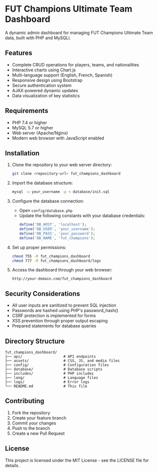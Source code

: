 # FUT Champions Ultimate Team Dashboard

A dynamic admin dashboard for managing FUT Champions Ultimate Team data, built with PHP and MySQLi.

## Features

- Complete CRUD operations for players, teams, and nationalities
- Interactive charts using Chart.js
- Multi-language support (English, French, Spanish)
- Responsive design using Bootstrap
- Secure authentication system
- AJAX-powered dynamic updates
- Data visualization of key statistics

## Requirements

- PHP 7.4 or higher
- MySQL 5.7 or higher
- Web server (Apache/Nginx)
- Modern web browser with JavaScript enabled

## Installation

1. Clone the repository to your web server directory:
   ```bash
   git clone <repository-url> fut_champions_dashboard
   ```

2. Import the database structure:
   ```bash
   mysql -u your_username -p < database/init.sql
   ```

3. Configure the database connection:
   - Open `config/database.php`
   - Update the following constants with your database credentials:
     ```php
     define('DB_HOST', 'localhost');
     define('DB_USER', 'your_username');
     define('DB_PASS', 'your_password');
     define('DB_NAME', 'fut_champions');
     ```

4. Set up proper permissions:
   ```bash
   chmod 755 -R fut_champions_dashboard
   chmod 777 -R fut_champions_dashboard/logs
   ```

5. Access the dashboard through your web browser:
   ```
   http://your-domain.com/fut_champions_dashboard
   ```

## Security Considerations

- All user inputs are sanitized to prevent SQL injection
- Passwords are hashed using PHP's password_hash()
- CSRF protection is implemented for forms
- XSS prevention through proper output escaping
- Prepared statements for database queries

## Directory Structure

```
fut_champions_dashboard/
├── api/                   # API endpoints
├── assets/                # CSS, JS, and media files
├── config/                # Configuration files
├── database/              # Database scripts
├── includes/              # PHP includes
├── lang/                  # Language files
├── logs/                  # Error logs
└── README.md              # This file
```

## Contributing

1. Fork the repository
2. Create your feature branch
3. Commit your changes
4. Push to the branch
5. Create a new Pull Request

## License

This project is licensed under the MIT License - see the LICENSE file for details.
